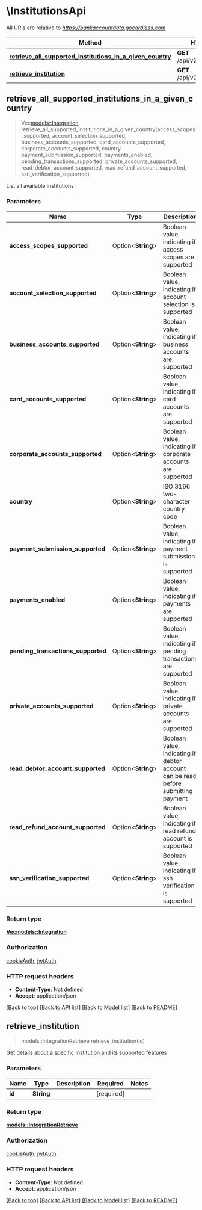 # \InstitutionsApi

All URIs are relative to *https://bankaccountdata.gocardless.com*

| Method                                                                                                                                  | HTTP request                       | Description |
| --------------------------------------------------------------------------------------------------------------------------------------- | ---------------------------------- | ----------- |
| [**retrieve_all_supported_institutions_in_a_given_country**](InstitutionsApi.md#retrieve_all_supported_institutions_in_a_given_country) | **GET** /api/v2/institutions/      |
| [**retrieve_institution**](InstitutionsApi.md#retrieve_institution)                                                                     | **GET** /api/v2/institutions/{id}/ |

## retrieve_all_supported_institutions_in_a_given_country

> Vec<models::Integration> retrieve_all_supported_institutions_in_a_given_country(access_scopes_supported, account_selection_supported, business_accounts_supported, card_accounts_supported, corporate_accounts_supported, country, payment_submission_supported, payments_enabled, pending_transactions_supported, private_accounts_supported, read_debtor_account_supported, read_refund_account_supported, ssn_verification_supported)

List all available institutions

### Parameters

| Name                               | Type               | Description                                                                       | Required | Notes |
| ---------------------------------- | ------------------ | --------------------------------------------------------------------------------- | -------- | ----- |
| **access_scopes_supported**        | Option<**String**> | Boolean value, indicating if access scopes are supported                          |          |
| **account_selection_supported**    | Option<**String**> | Boolean value, indicating if account selection is supported                       |          |
| **business_accounts_supported**    | Option<**String**> | Boolean value, indicating if business accounts are supported                      |          |
| **card_accounts_supported**        | Option<**String**> | Boolean value, indicating if card accounts are supported                          |          |
| **corporate_accounts_supported**   | Option<**String**> | Boolean value, indicating if corporate accounts are supported                     |          |
| **country**                        | Option<**String**> | ISO 3166 two-character country code                                               |          |
| **payment_submission_supported**   | Option<**String**> | Boolean value, indicating if payment submission is supported                      |          |
| **payments_enabled**               | Option<**String**> | Boolean value, indicating if payments are supported                               |          |
| **pending_transactions_supported** | Option<**String**> | Boolean value, indicating if pending transactions are supported                   |          |
| **private_accounts_supported**     | Option<**String**> | Boolean value, indicating if private accounts are supported                       |          |
| **read_debtor_account_supported**  | Option<**String**> | Boolean value, indicating if debtor account can be read before submitting payment |          |
| **read_refund_account_supported**  | Option<**String**> | Boolean value, indicating if read refund account is supported                     |          |
| **ssn_verification_supported**     | Option<**String**> | Boolean value, indicating if ssn verification is supported                        |          |

### Return type

[**Vec<models::Integration>**](Integration.md)

### Authorization

[cookieAuth](../README.md#cookieAuth), [jwtAuth](../README.md#jwtAuth)

### HTTP request headers

- **Content-Type**: Not defined
- **Accept**: application/json

[[Back to top]](#) [[Back to API list]](../README.md#documentation-for-api-endpoints) [[Back to Model list]](../README.md#documentation-for-models) [[Back to README]](../README.md)

## retrieve_institution

> models::IntegrationRetrieve retrieve_institution(id)

Get details about a specific Institution and its supported features

### Parameters

| Name   | Type       | Description | Required   | Notes |
| ------ | ---------- | ----------- | ---------- | ----- |
| **id** | **String** |             | [required] |

### Return type

[**models::IntegrationRetrieve**](IntegrationRetrieve.md)

### Authorization

[cookieAuth](../README.md#cookieAuth), [jwtAuth](../README.md#jwtAuth)

### HTTP request headers

- **Content-Type**: Not defined
- **Accept**: application/json

[[Back to top]](#) [[Back to API list]](../README.md#documentation-for-api-endpoints) [[Back to Model list]](../README.md#documentation-for-models) [[Back to README]](../README.md)
